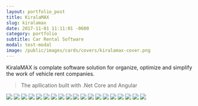 ```yaml
---
layout: portfolio_post
title: KiralaMAX
slug: kiralamax
date: 2017-11-01 11:11:01 -0600
category: portfolio
subtitle: Car Rental Software
modal: test-modal
image: /public/images/cards/covers/kiralamax-cover.png
---
```


<p>KiralaMAX is complate software solution for  organize, optimize and simplify the work of vehicle rent companies.</p>

> The apllication built with .Net Core and Angular

<div class="row">

<a href="/public/images/cards/content/kiralamax/car_add.png" data-lightbox="roadtrip">
<img class="thmb" src="/public/images/cards/content/kiralamax/car_add.png" /></a>
<a href="/public/images/cards/content/kiralamax/cars_wlogin2.png" data-lightbox="roadtrip">
<img class="thmb" src="/public/images/cards/content/kiralamax/cars_wlogin2.png" /></a>
<a href="/public/images/cards/content/kiralamax/cars_wologin.png" data-lightbox="roadtrip">
<img class="thmb" src="/public/images/cards/content/kiralamax/cars_wologin.png" /></a>
<a href="/public/images/cards/content/kiralamax/customers.png" data-lightbox="roadtrip">
<img class="thmb" src="/public/images/cards/content/kiralamax/customers.png" /></a>
<a href="/public/images/cards/content/kiralamax/dashboard.png" data-lightbox="roadtrip">
<img class="thmb" src="/public/images/cards/content/kiralamax/dashboard.png" /></a>
<a href="/public/images/cards/content/kiralamax/findeks.png" data-lightbox="roadtrip">
<img class="thmb" src="/public/images/cards/content/kiralamax/findeks.png" /></a>
<a href="/public/images/cards/content/kiralamax/forgot_password.png" data-lightbox="roadtrip">
<img class="thmb" src="/public/images/cards/content/kiralamax/forgot_password.png" /></a>
<a href="/public/images/cards/content/kiralamax/image_gallery.png" data-lightbox="roadtrip">
<img class="thmb" src="/public/images/cards/content/kiralamax/image_gallery.png" /></a>
<a href="/public/images/cards/content/kiralamax/login.png" data-lightbox="roadtrip">
<img class="thmb" src="/public/images/cards/content/kiralamax/login.png" /></a>
<a href="/public/images/cards/content/kiralamax/pay_confirm.png" data-lightbox="roadtrip">
<img class="thmb" src="/public/images/cards/content/kiralamax/pay_confirm.png" /></a>
<a href="/public/images/cards/content/kiralamax/register.png" data-lightbox="roadtrip">
<img class="thmb" src="/public/images/cards/content/kiralamax/register.png" /></a>
<a href="/public/images/cards/content/kiralamax/rentals.png" data-lightbox="roadtrip">
<img class="thmb" src="/public/images/cards/content/kiralamax/rentals.png" /></a>
<a href="/public/images/cards/content/kiralamax/rentals2.png" data-lightbox="roadtrip">
<img class="thmb" src="/public/images/cards/content/kiralamax/rentals2.png" /></a>
<a href="/public/images/cards/content/kiralamax/rentals3.png" data-lightbox="roadtrip">
<img class="thmb" src="/public/images/cards/content/kiralamax/rentals3.png" /></a>
<a href="/public/images/cards/content/kiralamax/rentals4.png" data-lightbox="roadtrip">
<img class="thmb" src="/public/images/cards/content/kiralamax/rentals4.png" /></a>
<a href="/public/images/cards/content/kiralamax/user_claims.png" data-lightbox="roadtrip">
<img class="thmb" src="/public/images/cards/content/kiralamax/user_claims.png" /></a>
<a href="/public/images/cards/content/kiralamax/user_claims2.png" data-lightbox="roadtrip">
<img class="thmb" src="/public/images/cards/content/kiralamax/user_claims2.png" /></a>
<a href="/public/images/cards/content/kiralamax/user_edir.png" data-lightbox="roadtrip">
<img class="thmb" src="/public/images/cards/content/kiralamax/user_edir.png" /></a>
<a href="/public/images/cards/content/kiralamax/user_menu.png" data-lightbox="roadtrip">
<img class="thmb" src="/public/images/cards/content/kiralamax/user_menu.png" /></a>






